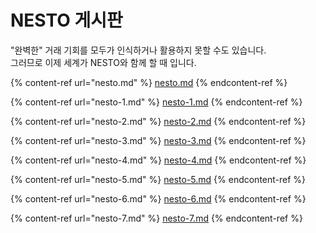 # NESTO 게시판

"완벽한" 거래 기회를 모두가 인식하거나 활용하지 못할 수도 있습니다.\
그러므로 이제 세계가 NESTO와 함께 할 때 입니다.

{% content-ref url="nesto.md" %}
[nesto.md](nesto.md)
{% endcontent-ref %}

{% content-ref url="nesto-1.md" %}
[nesto-1.md](nesto-1.md)
{% endcontent-ref %}

{% content-ref url="nesto-2.md" %}
[nesto-2.md](nesto-2.md)
{% endcontent-ref %}

{% content-ref url="nesto-3.md" %}
[nesto-3.md](nesto-3.md)
{% endcontent-ref %}

{% content-ref url="nesto-4.md" %}
[nesto-4.md](nesto-4.md)
{% endcontent-ref %}

{% content-ref url="nesto-5.md" %}
[nesto-5.md](nesto-5.md)
{% endcontent-ref %}

{% content-ref url="nesto-6.md" %}
[nesto-6.md](nesto-6.md)
{% endcontent-ref %}

{% content-ref url="nesto-7.md" %}
[nesto-7.md](nesto-7.md)
{% endcontent-ref %}
